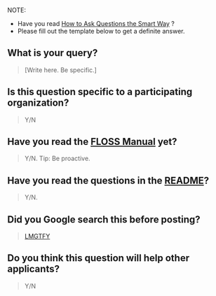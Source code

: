 NOTE:
 - Have you read [How to Ask Questions the Smart Way](http://www.catb.org/esr/faqs/smart-questions.html) ?
 - Please fill out the template below to get a definite answer.

## What is your query? 

> [Write here. Be specific.]

## Is this question specific to a participating organization?

> Y/N

## Have you read the [FLOSS Manual](http://write.flossmanuals.net/gsocstudentguide) yet?

> Y/N. Tip: Be proactive.

## Have you read the questions in the [README](https://github.com/OrkoHunter/gsoc-FAQs/blob/master/README.md)?

> Y/N.

## Did you Google search this before posting?

> [LMGTFY](https://www.google.com)

## Do you think this question will help other applicants?

> Y/N
